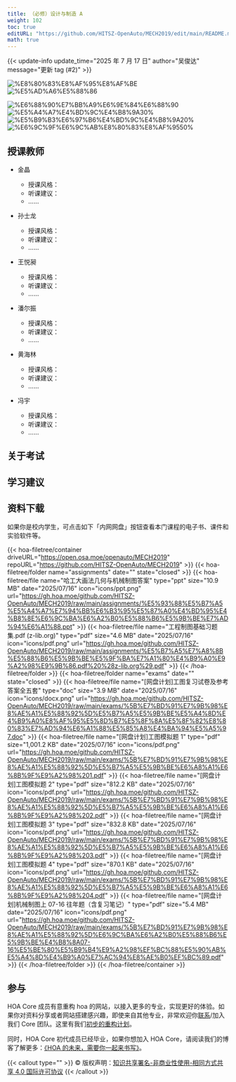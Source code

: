 ```yaml
---
title: （必修）设计与制造 A
weight: 102
toc: true
editURL: "https://github.com/HITSZ-OpenAuto/MECH2019/edit/main/README.md"
math: true
---
```


{{< update-info update_time="2025 年 7 月 17 日" author="吴俊达" message="更新 tag (#2)" >}}


<!--
1. 通过 [Shields.io](https://shields.io/) 生成如下的徽章，标注课程的基本信息。
2. 请根据课程的具体内容增删仓库的子文件夹。子文件夹建议使用小写英文，如果需要附加说明，则添加 README.md。注意，添加 README 后 .gitkeep 文件仍需保留。
3. 关于课程的描述可以不止以下几个方面，酌情增删。
4. hoa.moe 生成本课程对应页面后，请将页面链接复制到 GitHub 仓库的 About/Website 中。
5. 可以在 GitHub 页面的 About/Topics 中为课程添加话题名称。
-->

<div class="img-div hx-mt-4 hx-flex-row hx-justify-start hx-items-center">

![%E8%80%83%E8%AF%95%E8%AF%BE](https://img.shields.io/badge/%E8%80%83%E8%AF%95%E8%AF%BE-red)
![%E5%AD%A6%E5%88%86](https://img.shields.io/badge/%E5%AD%A6%E5%88%86-3-moccasin)

![%E6%88%90%E7%BB%A9%E6%9E%84%E6%88%90](https://img.shields.io/badge/%E6%88%90%E7%BB%A9%E6%9E%84%E6%88%90-gold)
![%E5%A4%A7%E4%BD%9C%E4%B8%9A30%](https://img.shields.io/badge/%E5%A4%A7%E4%BD%9C%E4%B8%9A-30%25-wheat)
![%E5%B9%B3%E6%97%B6%E4%BD%9C%E4%B8%9A20%](https://img.shields.io/badge/%E5%B9%B3%E6%97%B6%E4%BD%9C%E4%B8%9A-20%25-wheat)
![%E6%9C%9F%E6%9C%AB%E8%80%83%E8%AF%9550%](https://img.shields.io/badge/%E6%9C%9F%E6%9C%AB%E8%80%83%E8%AF%95-50%25-wheat)


</div>

## 授课教师

- 金晶
  - 授课风格：
  - 听课建议：
  - ……

- 孙士龙
  - 授课风格：
  - 听课建议：
  - ……

- 王悦昶
  - 授课风格：
  - 听课建议：
  - ……


- 潘尔振
  - 授课风格：
  - 听课建议：
  - ……

- 黄海林
  - 授课风格：
  - 听课建议：
  - ……

- 冯宇
  - 授课风格：
  - 听课建议：
  - ……

## 关于考试

## 学习建议

## 资料下载

如果你是校内学生，可点击如下「内网网盘」按钮查看本门课程的电子书、课件和实验软件等。

{{< hoa-filetree/container driveURL="https://open.osa.moe/openauto/MECH2019" repoURL="https://github.com/HITSZ-OpenAuto/MECH2019" >}}
{{< hoa-filetree/folder name="assignments" date="" state="closed" >}}
{{< hoa-filetree/file name="哈工大画法几何与机械制图答案" type="ppt" size="10.9 MB" date="2025/07/16" icon="icons/ppt.png" url="https://gh.hoa.moe/github.com/HITSZ-OpenAuto/MECH2019/raw/main/assignments/%E5%93%88%E5%B7%A5%E5%A4%A7%E7%94%BB%E6%B3%95%E5%87%A0%E4%BD%95%E4%B8%8E%E6%9C%BA%E6%A2%B0%E5%88%B6%E5%9B%BE%E7%AD%94%E6%A1%88.ppt" >}}
{{< hoa-filetree/file name="工程制图基础习题集.pdf (z-lib.org)" type="pdf" size="4.6 MB" date="2025/07/16" icon="icons/pdf.png" url="https://gh.hoa.moe/github.com/HITSZ-OpenAuto/MECH2019/raw/main/assignments/%E5%B7%A5%E7%A8%8B%E5%88%B6%E5%9B%BE%E5%9F%BA%E7%A1%80%E4%B9%A0%E9%A2%98%E9%9B%86.pdf%20%28z-lib.org%29.pdf" >}}
{{< /hoa-filetree/folder >}}
{{< hoa-filetree/folder name="exams" date="" state="closed" >}}
{{< hoa-filetree/file name="[网盘计划]工图复习试卷及参考答案全五套" type="doc" size="3.9 MB" date="2025/07/16" icon="icons/docx.png" url="https://gh.hoa.moe/github.com/HITSZ-OpenAuto/MECH2019/raw/main/exams/%5B%E7%BD%91%E7%9B%98%E8%AE%A1%E5%88%92%5D%E5%B7%A5%E5%9B%BE%E5%A4%8D%E4%B9%A0%E8%AF%95%E5%8D%B7%E5%8F%8A%E5%8F%82%E8%80%83%E7%AD%94%E6%A1%88%E5%85%A8%E4%BA%94%E5%A5%97.doc" >}}
{{< hoa-filetree/file name="[网盘计划]工图模拟题 1" type="pdf" size="1,001.2 KB" date="2025/07/16" icon="icons/pdf.png" url="https://gh.hoa.moe/github.com/HITSZ-OpenAuto/MECH2019/raw/main/exams/%5B%E7%BD%91%E7%9B%98%E8%AE%A1%E5%88%92%5D%E5%B7%A5%E5%9B%BE%E6%A8%A1%E6%8B%9F%E9%A2%98%201.pdf" >}}
{{< hoa-filetree/file name="[网盘计划]工图模拟题 2" type="pdf" size="812.2 KB" date="2025/07/16" icon="icons/pdf.png" url="https://gh.hoa.moe/github.com/HITSZ-OpenAuto/MECH2019/raw/main/exams/%5B%E7%BD%91%E7%9B%98%E8%AE%A1%E5%88%92%5D%E5%B7%A5%E5%9B%BE%E6%A8%A1%E6%8B%9F%E9%A2%98%202.pdf" >}}
{{< hoa-filetree/file name="[网盘计划]工图模拟题 3" type="pdf" size="832.8 KB" date="2025/07/16" icon="icons/pdf.png" url="https://gh.hoa.moe/github.com/HITSZ-OpenAuto/MECH2019/raw/main/exams/%5B%E7%BD%91%E7%9B%98%E8%AE%A1%E5%88%92%5D%E5%B7%A5%E5%9B%BE%E6%A8%A1%E6%8B%9F%E9%A2%98%203.pdf" >}}
{{< hoa-filetree/file name="[网盘计划]工图模拟题 4" type="pdf" size="870.1 KB" date="2025/07/16" icon="icons/pdf.png" url="https://gh.hoa.moe/github.com/HITSZ-OpenAuto/MECH2019/raw/main/exams/%5B%E7%BD%91%E7%9B%98%E8%AE%A1%E5%88%92%5D%E5%B7%A5%E5%9B%BE%E6%A8%A1%E6%8B%9F%E9%A2%98%204.pdf" >}}
{{< hoa-filetree/file name="[网盘计划]机械制图上 07-16 往年题（含复习笔记）" type="pdf" size="5.4 MB" date="2025/07/16" icon="icons/pdf.png" url="https://gh.hoa.moe/github.com/HITSZ-OpenAuto/MECH2019/raw/main/exams/%5B%E7%BD%91%E7%9B%98%E8%AE%A1%E5%88%92%5D%E6%9C%BA%E6%A2%B0%E5%88%B6%E5%9B%BE%E4%B8%8A07-16%E5%BE%80%E5%B9%B4%E9%A2%98%EF%BC%88%E5%90%AB%E5%A4%8D%E4%B9%A0%E7%AC%94%E8%AE%B0%EF%BC%89.pdf" >}}
{{< /hoa-filetree/folder >}}
{{< /hoa-filetree/container >}}

## 参与

HOA Core 成员有意重构 hoa 的网站，以接入更多的专业，实现更好的体验。如果你对资料分享或者网站搭建感兴趣，即使来自其他专业，非常欢迎你[联系](mailto:hi@hoa.moe)/加入我们 Core 团队。这里有我们[初步的重构计划](https://historical-mousepad-286.notion.site/HOA-1f71751ad5fe80978c70d9e32330d7e6)。

同时，HOA Core 初代成员已经毕业，如果你想加入 HOA Core，请阅读我们的博客了解更多：[《HOA 的未来，需要你一起来书写》](https://hoa.moe/news/future-of-hoa)。

{{< callout type="" >}}
  © 版权声明：[知识共享署名-非商业性使用-相同方式共享 4.0 国际许可协议](https://creativecommons.org/licenses/by-nc-sa/4.0/)
{{< /callout >}}

